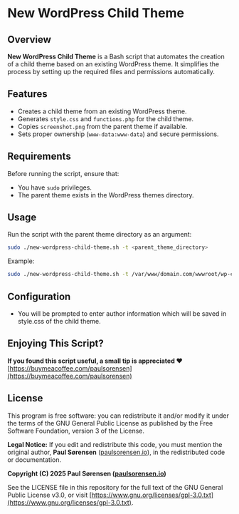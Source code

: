 # New WordPress Child Theme

## Overview
**New WordPress Child Theme** is a Bash script that automates the creation of a child theme based on an existing WordPress theme. It simplifies the process by setting up the required files and permissions automatically.

## Features
- Creates a child theme from an existing WordPress theme.
- Generates `style.css` and `functions.php` for the child theme.
- Copies `screenshot.png` from the parent theme if available.
- Sets proper ownership (`www-data:www-data`) and secure permissions.

## Requirements
Before running the script, ensure that:
- You have `sudo` privileges.
- The parent theme exists in the WordPress themes directory.

## Usage
Run the script with the parent theme directory as an argument:
```bash
sudo ./new-wordpress-child-theme.sh -t <parent_theme_directory>
```
Example:
```bash
sudo ./new-wordpress-child-theme.sh -t /var/www/domain.com/wwwroot/wp-content/themes/ParentTheme
```

## Configuration
- You will be prompted to enter author information which will be saved in style.css of the child theme.

## Enjoying This Script?
**If you found this script useful, a small tip is appreciated ❤️**  
[https://buymeacoffee.com/paulsorensen](https://buymeacoffee.com/paulsorensen)

## License
This program is free software: you can redistribute it and/or modify it under the terms of the GNU General Public License as published by the Free Software Foundation, version 3 of the License.

**Legal Notice:** If you edit and redistribute this code, you must mention the original author, **Paul Sørensen** ([paulsorensen.io](https://paulsorensen.io)), in the redistributed code or documentation.

**Copyright (C) 2025 Paul Sørensen ([paulsorensen.io](https://paulsorensen.io))**

See the LICENSE file in this repository for the full text of the GNU General Public License v3.0, or visit [https://www.gnu.org/licenses/gpl-3.0.txt](https://www.gnu.org/licenses/gpl-3.0.txt).
